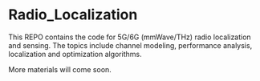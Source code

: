 # Radio_Localization
This REPO contains the code for 5G/6G (mmWave/THz) radio localization and sensing. The topics include channel modeling, performance analysis, localization and optimization algorithms.

More materials will come soon.
